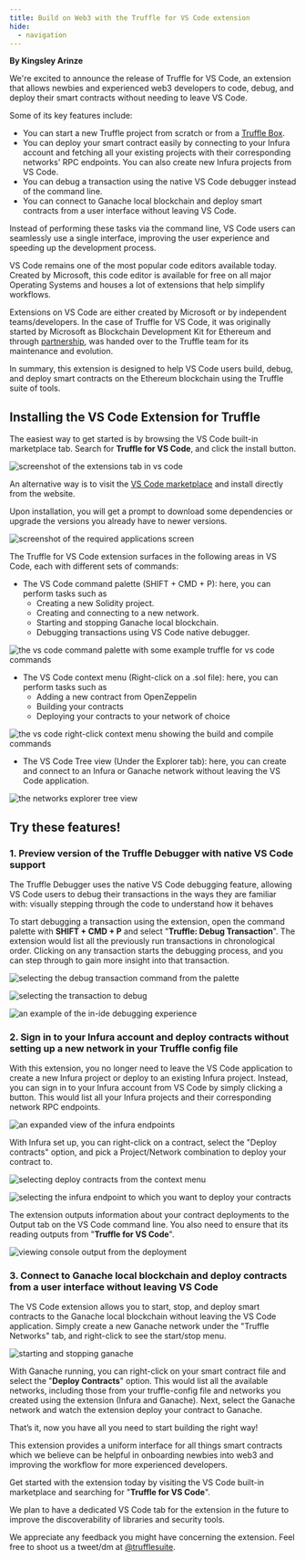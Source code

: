 ```yaml
---
title: Build on Web3 with the Truffle for VS Code extension
hide:
  - navigation
---
```


**By Kingsley Arinze**

We're excited to announce the release of Truffle for VS Code, an extension that allows newbies and experienced web3 developers to code, debug, and deploy their smart contracts without needing to leave VS Code.

Some of its key features include:

- You can start a new Truffle project from scratch or from a [Truffle Box](https://trufflesuite.com/boxes/).
- You can deploy your smart contract easily by connecting to your Infura account and fetching all your existing projects with their corresponding networks' RPC endpoints. You can also create new Infura projects from VS Code.
- You can debug a transaction using the native VS Code debugger instead of the command line.
- You can connect to Ganache local blockchain and deploy smart contracts from a user interface without leaving VS Code.

Instead of performing these tasks via the command line, VS Code users can seamlessly use a single interface, improving the user experience and speeding up the development process.

VS Code remains one of the most popular code editors available today. Created by Microsoft, this code editor is available for free on all major Operating Systems and houses a lot of extensions that help simplify workflows.

Extensions on VS Code are either created by Microsoft or by independent teams/developers. In the case of Truffle for VS Code, it was originally started by Microsoft as Blockchain Development Kit for Ethereum and through [partnership](https://consensys.net/blog/press-release/consensys-expands-blockchain-service-capabilities-on-microsoft-azure/), was handed over to the Truffle team for its maintenance and evolution.

In summary, this extension is designed to help VS Code users build, debug, and deploy smart contracts on the Ethereum blockchain using the Truffle suite of tools.

## Installing the VS Code Extension for Truffle

The easiest way to get started is by browsing the VS Code built-in marketplace tab. Search for **Truffle for VS Code**, and click the install button. 

![screenshot of the extensions tab in vs code](./install.png)

An alternative way is to visit the [VS Code marketplace](https://marketplace.visualstudio.com/vscode) and install directly from the website.

Upon installation, you will get a prompt to download some dependencies or upgrade the versions you already have to newer versions.

![screenshot of the required applications screen](./required-apps.png)

The Truffle for VS Code extension surfaces in the following areas in VS Code, each with different sets of commands:

- The VS Code command palette (SHIFT + CMD + P): here, you can perform tasks such as
  - Creating a new Solidity project.
  - Creating and connecting to a new network.
  - Starting and stopping Ganache local blockchain.
  - Debugging transactions using VS Code native debugger.

![the vs code command palette with some example truffle for vs code commands](./command-palette.png)

- The VS Code context menu (Right-click on a .sol file): here, you can perform tasks such as 
  - Adding a new contract from OpenZeppelin
  - Building your contracts
  - Deploying your contracts to your network of choice

![the vs code right-click context menu showing the build and compile commands](./right-click-menu.png)

- The VS Code Tree view (Under the Explorer tab): here, you can create and connect to an Infura or Ganache network without leaving the VS Code application.

![the networks explorer tree view](./networks-view.png)

## Try these features!

### 1. Preview version of the Truffle Debugger with native VS Code support

The Truffle Debugger uses the native VS Code debugging feature, allowing VS Code users to debug their transactions in the ways they are familiar with: visually stepping through the code to understand how it behaves

To start debugging a transaction using the extension, open the command palette with **SHIFT + CMD + P** and select "**Truffle: Debug Transaction**". The extension would list all the previously run transactions in chronological order. Clicking on any transaction starts the debugging process, and you can step through to gain more insight into that transaction.

![selecting the debug transaction command from the palette](./command-palette-debug-txn.png)

![selecting the transaction to debug](./select-transaction-to-debug.png)

![an example of the in-ide debugging experience](./debugging-example.png)

### 2. Sign in to your Infura account and deploy contracts without setting up a new network in your Truffle config file

With this extension, you no longer need to leave the VS Code application to create a new Infura project or deploy to an existing Infura project. Instead, you can sign in to your Infura account from VS Code by simply clicking a button. This would list all your Infura projects and their corresponding network RPC endpoints.

![an expanded view of the infura endpoints](./networks-view-infura.png)

With Infura set up, you can right-click on a contract, select the "Deploy contracts" option, and pick a Project/Network combination to deploy your contract to.

![selecting deploy contracts from the context menu](./deploy-contracts.png)

![selecting the infura endpoint to which you want to deploy your contracts](./selecting-infura-endpoint.png)

The extension outputs information about your contract deployments to the Output tab on the VS Code command line. You also need to ensure that its reading outputs from "**Truffle for VS Code**".

![viewing console output from the deployment](./deployment-output.png)

### 3. Connect to Ganache local blockchain and deploy contracts from a user interface without leaving VS Code

The VS Code extension allows you to start, stop, and deploy smart contracts to the Ganache local blockchain without leaving the VS Code application. Simply create a new Ganache network under the "Truffle Networks" tab, and right-click to see the start/stop menu.

![starting and stopping ganache](./ganache-actions-menu.png)

With Ganache running, you can right-click on your smart contract file and select the "**Deploy Contracts**" option. This would list all the available networks, including those from your truffle-config file and networks you created using the extension (Infura and Ganache). Next, select the Ganache network and watch the extension deploy your contract to Ganache.

That’s it, now you have all you need to start building the right way!

This extension provides a uniform interface for all things smart contracts which we believe can be helpful in onboarding newbies into web3 and improving the workflow for more experienced developers.

Get started with the extension today by visiting the VS Code built-in marketplace and searching for "**Truffle for VS Code**".

We plan to have a dedicated VS Code tab for the extension in the future to improve the discoverability of libraries and security tools.

We appreciate any feedback you might have concerning the extension. Feel free to shoot us a tweet/dm at [@trufflesuite](https://twitter.com/trufflesuite).
